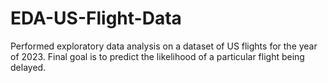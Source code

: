 # EDA-US-Flight-Data
Performed exploratory data analysis on a dataset of US flights for the year of 2023. Final goal is to predict the likelihood of a particular flight being delayed.
